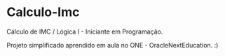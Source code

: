 # Calculo-Imc
Cálculo de IMC / Lógica I - Iniciante em Programação.

Projeto simplificado aprendido em aula no ONE - OracleNextEducation. :)
